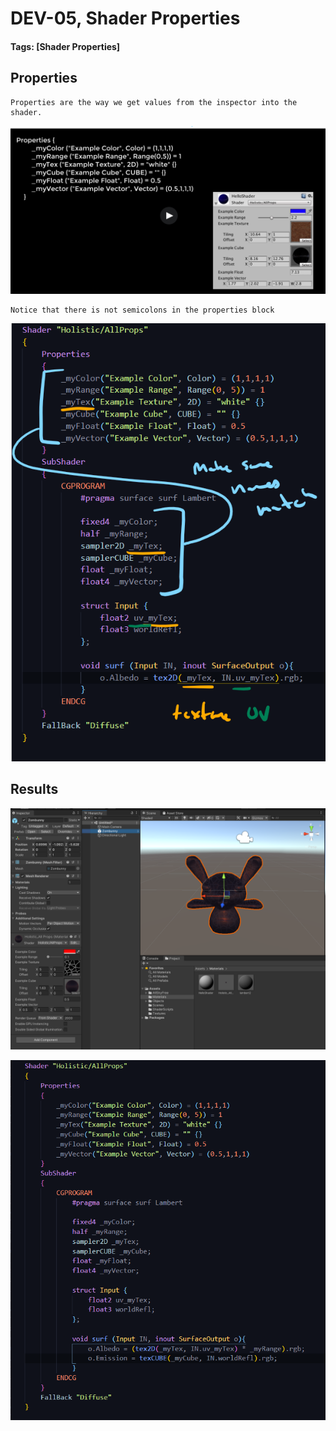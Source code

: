 # DEV-05, Shader Properties
#### Tags: [Shader Properties]

## Properties

    Properties are the way we get values from the inspector into the shader. 

![](../images/DEV-05/DEV-05-A.png)

    Notice that there is not semicolons in the properties block

![](../images/DEV-05/DEV-05-C.png)

## Results

![](../images/DEV-05/DEV-05-D.png)

![](../images/DEV-05/DEV-05-E.png)